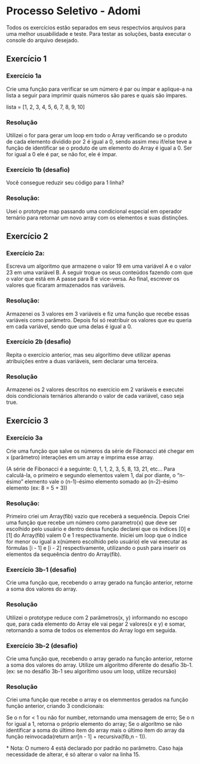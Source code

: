 # Processo Seletivo - Adomi

Todos os exercícios estão separados em seus respectvios arquivos para uma melhor usuabilidade e teste.
Para testar as soluções, basta executar o console do arquivo desejado.

## Exercício 1

### Exercício 1a

Crie uma função para verificar se um número é par ou ímpar e aplique-a na lista a seguir para imprimir quais números são pares e quais são ímpares.

lista = [1, 2, 3, 4, 5, 6, 7, 8, 9, 10]

### Resolução

Utilizei o for para gerar um loop em todo o Array verificando se o produto de cada elemento dividido por 2 é igual a 0, sendo assim meu if/else teve a função de identificar se o produto de um elemento do Array é igual a 0. Ser for igual a 0 ele é par, se não for, ele é ímpar.

### Exercício 1b (desafio)

Você consegue reduzir seu código para 1 linha?

### Resolução:

Usei o prototype map passando uma condicional especial em operador ternário para retornar um novo array com os elementos e suas distinções.

## Exercício 2

### Exercício 2a:

Escreva um algoritmo que armazene o valor 19 em uma variável A e o valor 23 em uma variável B. A seguir troque os seus conteúdos fazendo com que o valor que está em A passe para B e vice-versa. Ao final, escrever os valores que ficaram armazenados nas variáveis.

### Resolução:

Armazenei os 3 valores em 3 variáveis e fiz uma função que recebe essas variáveis como parâmetro.
Depois foi só reatribuir os valores que eu queria em cada variável, sendo que uma delas é igual a 0.

### Exercício 2b (desafio)

Repita o exercício anterior, mas seu algorítimo deve utilizar apenas atribuições entre a duas variáveis, sem declarar uma terceira.

### Resolução

Armazenei os 2 valores descritos no exercício em 2 variáveis e executei dois condicionais ternários alterando o valor de cada variável, caso seja true.

## Exercício 3

### Exercício 3a

Crie uma função que salve os números da série de Fibonacci até chegar em x (parâmetro) interações em um array e imprima esse array.

(A série de Fibonacci é a seguinte: 0, 1, 1, 2, 3, 5, 8, 13, 21, etc... Para calculá-la, o primeiro e segundo elementos valem 1, daí por diante, o “n-ésimo” elemento vale o (n-1)-ésimo elemento somado ao (n-2)-ésimo elemento (ex: 8 = 5 + 3))

### Resolução:

Primeiro criei um Array(fib) vazio que receberá a sequeência.
Depois Criei uma função que recebe um número como parametro(x) que deve ser escolhido pelo usuário e dentro dessa função declarei que os índices [0] e [1] do Array(fib) valem 0 e 1 respectivamente.
Iniciei um loop que o índice for menor ou igual a x(número escolhido pelo usuário) ele vai executar as fórmulas [i - 1] e [i - 2] respectivamente, utilizando o push para inserir os elementos da sequeência dentro do Array(fib).

### Exercício 3b-1 (desafio)

Crie uma função que, recebendo o array gerado na função anterior, retorne a soma dos valores do array.

### Resolução

Utilizei o prototype reduce com 2 parâmetros(x, y) informando no escopo que, para cada elemento do Array ele vai pegar 2 valores(x e y) e somar, retornando a soma de todos os elementos do Array logo em seguida.

### Exercício 3b-2 (desafio)

Crie uma função que, recebendo o array gerado na função anterior, retorne a soma dos valores do array. Utilize um algoritmo diferente do desafio 3b-1. (ex: se no desáfio 3b-1 seu algorítimo usou um loop, utilize recursão)

### Resolução

Criei uma função que recebe o array e os elemmentos gerados na função função anterior, criando 3 condicionais:

Se o n for < 1 ou não for number, retornando uma mensagem de erro;
Se o n for igual a 1, retorna o próprio elemento do array;
Se o algorítmo se não identificar a soma do último item do array mais o último item do array da função reinvocada(return arr[n - 1] + recursiva(fib,n - 1)).

\* Nota: O numero 4 está declarado por padrão no parâmetro. Caso haja necessidade de alterar, é só alterar o valor na linha 15.
